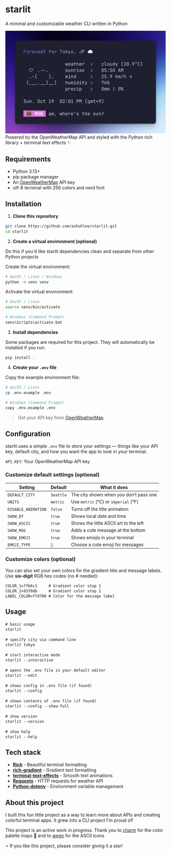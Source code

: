 # starlit
A minimal and customizable weather CLI written in Python


![preview](assets/preview-1.png)
Powered by the OpenWeatherMap API and styled with the Python rich library + terminal text effects ✨

## Requirements
- Python 3.13+
- pip package manager
- An [OpenWeatherMap](https://openweathermap.org) API key
- utf-8 terminal with 256 colors and nerd font

## Installation
1. **Clone this repository**
```zsh
git clone https://github.com/ashuhlee/starlit.git
cd starlit
```

2. **Create a virtual environment (optional)**

Do this if you'd like starlit dependencies clean and separate from other Python projects

Create the virtual environment:
```zsh
# macOS / Linux / Windows
python -m venv venv
```

Activate the virtual environment:
```zsh
# macOS / Linux
source venv/bin/activate
```

```zsh
# Windows (Command Prompt)
venv\Scripts\activate.bat
```

3. **Install dependencies**

Some packages are required for this project. They will automatically be installed if you run:
```zsh
pip install .
```
4. **Create your `.env` file**

Copy the example environment file:

```zsh
# macOS / Linux
cp .env.example .env
```
```zsh
# Windows (Command Prompt)
copy .env.example .env
```
> Get your API key from [OpenWeatherMap](https://openweathermap.org/api)
> 

## Configuration
starlit uses a simple `.env` file to store your settings — things like your API key, default city, and how you want the app to look in your terminal.

`API_KEY`: Your OpenWeatherMap API key

### Customize default settings (optional)

| Setting             | Default   | What it does                           |
| ------------------- |-----------|----------------------------------------|
| `DEFAULT_CITY`      | `Seattle` | The city shown when you don’t pass one |
| `UNITS`             | `metric`  | Use `metric` (°C) or `imperial` (°F)   |
| `DISABLE_ANIMATION` | `false`   | Turns off the title animation          |
| `SHOW_DT`           | `true`    | Shows local date and time              |
| `SHOW_ASCII`        | `true`    | Shows the little ASCII art to the left |
| `SHOW_MSG`          | `true`    | Adds a cute message at the bottom      |
| `SHOW_EMOJI`        | `true`    | Shows emojis in your terminal          |
| `EMOJI_TYPE`        | `🐻`      | Choose a cute emoji for messages       |

### Customize colors (optional)
You can also set your own colors for the gradient title and message labels.
Use **six-digit** RGB hex codes (no # needed):

```
COLOR_1=ffb6c1     # Gradient color stop 1
COLOR_2=9370db     # Gradient color stop 2
LABEL_COLOR=ffd700 # Color for the message label
```

## Usage

```
# basic usage
starlit

# specify city via command line
starlit tokyo

# start interactive mode
starlit --interactive 

# opens the .env file in your default editor
starlit --edit

# shows config in .env file (if found)
starlit --config

# shows contents of .env file (if found)
starlit --config --show-full

# show version
starlit --version

# show help
starlit --help
```

## Tech stack

- **[Rich](https://github.com/Textualize/rich)** - Beautiful terminal formatting
- **[rich-gradient](https://github.com/maxludden/rich-gradient)** - Gradient text formatting
- **[terminal-text-effects](https://github.com/ChrisBuilds/terminaltexteffects)** - Smooth text animations
- **[Requests](https://pypi.org/project/requests/)** - HTTP requests for weather API
- **[Python-dotenv](https://pypi.org/project/python-dotenv/)** - Environment variable management


## About this project
I built this fun little project as a way to learn more about APIs and creating colorful terminal apps. It grew into a CLI project I'm proud of!

This project is an active work in progress. Thank you to [charm](https://github.com/charmbracelet) for the color palette inspo 🎨 and to [wego](https://github.com/schachmat/wego/tree/master) for the ASCII icons

⭐ If you like this project, please consider giving it a star!